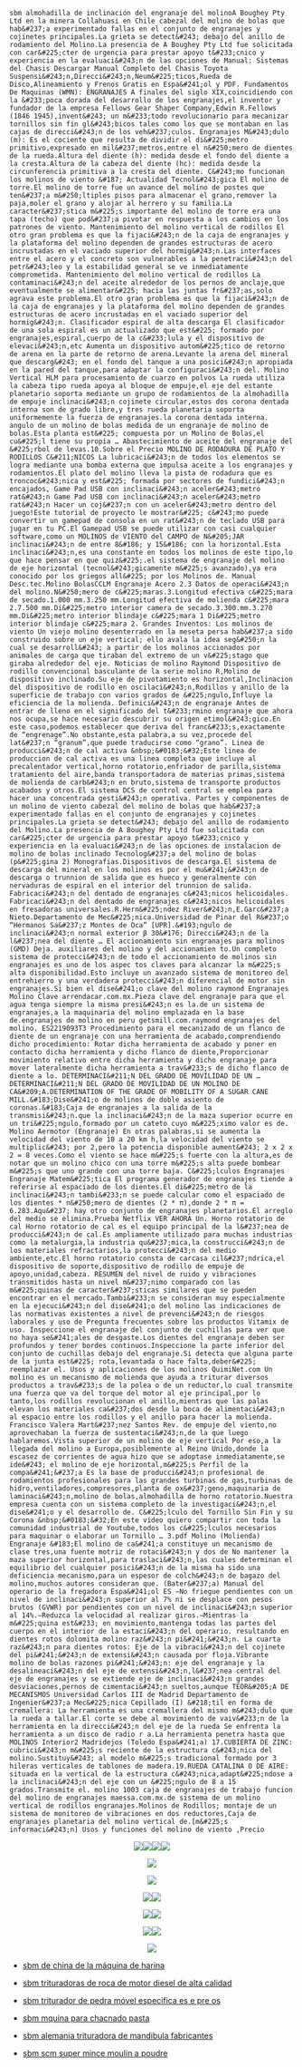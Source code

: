 
```
sbm almohadilla de inclinación del engranaje del molinoA Boughey Pty Ltd en la minera Collahuasi en Chile cabezal del molino de bolas que hab&#237;a experimentado fallas en el conjunto de engranajes y cojinetes principales.La grieta se detect&#243; debajo del anillo de rodamiento del Molino.La presencia de A Boughey Pty Ltd fue solicitada con car&#225;cter de urgencia para prestar apoyo t&#233;cnico y experiencia en la evaluaci&#243;n de las opciones de Manual: Sistemas del Chasis Descargar Manual Completo del Chasis Toyota Suspensi&#243;n,Direcci&#243;n,Neum&#225;ticos,Rueda de Disco,Alineamiento y Frenos Gratis en Espa&#241;ol y PDF. Fundamentos De Maquinas (WMN): ENGRANAJES A finales del siglo XIX,coincidiendo con la &#233;poca dorada del desarrollo de los engranajes,el inventor y fundador de la empresa Fellows Gear Shaper Company,Edwin R.Fellows (1846 1945),invent&#243; un m&#233;todo revolucionario para mecanizar tornillos sin fin gl&#243;bicos tales como los que se montaban en las cajas de direcci&#243;n de los veh&#237;culos. Engranajes M&#243;dulo (m): Es el cociente que resulta de dividir el di&#225;metro primitivo,expresado en mil&#237;metros,entre el n&#250;mero de dientes de la rueda.Altura del diente (h): medida desde el fondo del diente a la cresta.Altura de la cabeza del diente (hc): medida desde la circunferencia primitiva a la cresta del diente. C&#243;mo funcionan los molinos de viento &#187; Actualidad Tecnol&#243;gica El molino de torre.El molino de torre fue un avance del molino de postes que ten&#237;a m&#250;ltiples pisos para almacenar el grano,remover la paja,moler el grano y alojar al herrero y su familia.La caracter&#237;stica m&#225;s importante del molino de torre era una tapa (techo) que pod&#237;a pivotar en respuesta a los cambios en los patrones de viento. Mantenimiento del molino vertical de rodillos El otro gran problema es que la fijaci&#243;n de la caja de engranajes y la plataforma del molino dependen de grandes estructuras de acero incrustadas en el vaciado superior del hormig&#243;n.Las interfaces entre el acero y el concreto son vulnerables a la penetraci&#243;n del petr&#243;leo y la estabilidad general se ve inmediatamente comprometida. Mantenimiento del molino vertical de rodillos La contaminaci&#243;n del aceite alrededor de los pernos de anclaje,que eventualmente se alimentar&#225; hacia las juntas fr&#237;as,solo agrava este problema.El otro gran problema es que la fijaci&#243;n de la caja de engranajes y la plataforma del molino dependen de grandes estructuras de acero incrustadas en el vaciado superior del hormig&#243;n. Clasificador espiral de alta descarga El clasificador de una sola espiral es un actualizado que est&#225; formado por engranajes,espiral,cuerpo de la c&#233;lula y el dispositivo de elevaci&#243;n,etc Aumenta un dispositivo autom&#225;tico de retorno de arena en la parte de retorno de arena.Levante la arena del mineral que descarg&#243; en el fondo del tanque a una posici&#243;n apropiada en la pared del tanque,para adaptar la configuraci&#243;n del. Molino Vertical HLM para procesamiento de cuarzo en polvos La rueda utiliza la cabeza tipo rueda apoya al bloque de empuje,el eje del estante planetario soporta mediante un grupo de rodamientos de la almohadilla de empuje inclinaci&#243;n cojinete circular,estos dos corona dentada interna son de grado libre,y tres rueda planetaria soporta uniformemente la fuerza de engranajes.la corona dentada interna. angulo de un molino de bolas medida de un engranaje de molino de bolas.Esta planta est&#225; compuesta por un Molino de Bolas,el cu&#225;l tiene su propia … Abastecimiento de aceite del engranaje del &#225;rbol de levas.10.Sobre el Precio MOLINO DE RODADURA DE PLATO Y RODILLOS C&#211;NICOS La lubricaci&#243;n de todos los elementos se logra mediante una bomba externa que impulsa aceite a los engranajes y rodamientos.El plato del molino lleva la pista de rodadura que es troncoc&#243;nica y est&#225; formada por sectores de fundici&#243;n encajados, Game Pad USB con inclinaci&#243;n aceler&#243;metro rat&#243;n Game Pad USB con inclinaci&#243;n aceler&#243;metro rat&#243;n Hacer un coj&#237;n con un aceler&#243;metro dentro del juego!Este tutorial de proyecto le mostrar&#225; c&#243;mo puede convertir un gamepad de consola en un rat&#243;n de teclado USB para jugar en tu PC.El Gamepad USB se puede utilizar con casi cualquier software,como un MOLINOS de VIENTO del CAMPO de N&#205;JAR inclinaci&#243;n de entre 8&#186; y 15&#186; con la horizontal.Esta inclinaci&#243;n,es una constante en todos los molinos de este tipo,lo que hace pensar en que quiz&#225;.el sistema de engranaje del molino de eje horizontal (tecnol&#243;gicamente m&#225;s avanzado),ya era conocido por los griegos all&#225; por los Molinos de. Manual Desc.tec.Molino BolasCCLM Engranaje Acero 2.3 Datos de operaci&#243;n del molino.N&#250;mero de c&#225;maras.3.Longitud efectiva c&#225;mara de secado.1.000 mm.3.250 mm.Longitud efectiva de molienda c&#225;mara 2.7.500 mm.Di&#225;metro interior camera de secado.3.300.mm.3.270 mm.Di&#225;metro interior blindaje c&#225;mara 1 Di&#225;metro interior blindaje c&#225;mara 2. Grandes Inventos: Los molinos de viento Un viejo molino desenterrado en la meseta persa hab&#237;a sido construido sobre un eje vertical; ello avala la idea seg&#250;n la cual se desarroll&#243; a partir de los molinos accionados por animales de carga que tiraban del extremo de un v&#225;stago que giraba alrededor del eje. Noticias de molino Raymond Dispositivo de rodillo convencional basculante de la serie molino R,Molino de dispositivo inclinado.Su eje de pivotamiento es horizontal,Inclinacion del dispositivo de rodillo en oscilaci&#243;n,Rodillos y anillo de la superficie de trabajo con varios grados de &#225;ngulo,Influye la eficiencia de la molienda. Definici&#243;n de engranaje Antes de entrar de lleno en el significado del t&#233;rmino engranaje que ahora nos ocupa,se hace necesario descubrir su origen etimol&#243;gico.En este caso,podemos establecer que deriva del franc&#233;s,exactamente de “engrenage”.No obstante,esta palabra,a su vez,procede del lat&#237;n “granum”,que puede traducirse como “grano”. Linea de producci&#243;n de cal activa &nbsp;&#0183;&#32;Este linea de produccion de cal activa es una linea completa que incluye al precalentador vertical,horno rotatorio,enfriador de parilla,sistema tratamiento del aire,banda transportadora de materias primas,sistema de molienda de carb&#243;n en bruto,sistema de transporte productos acabados y otros.El sistema DCS de control central se emplea para hacer una concentrada gesti&#243;n operativa. Partes y componentes de un molino de viento cabezal del molino de bolas que hab&#237;a experimentado fallas en el conjunto de engranajes y cojinetes principales.La grieta se detect&#243; debajo del anillo de rodamiento del Molino.La presencia de A Boughey Pty Ltd fue solicitada con car&#225;cter de urgencia para prestar apoyo t&#233;cnico y experiencia en la evaluaci&#243;n de las opciones de instalacion de molino de bolas inclinado Tecnolog&#237;a del molino de bolas (p&#225;gina 2) Monografias.Dispositivos de descarga.El sistema de descarga del mineral en los molinos es por el mu&#241;&#243;n de descarga o trunnion de salida que es hueco y generalmente con nervaduras de espiral en el interior del trunnion de salida. Fabricaci&#243;n del dentado de engranajes c&#243;nicos helicoidales. Fabricaci&#243;n del dentado de engranajes c&#243;nicos helicoidales en fresadoras universales.R.Hern&#225;ndez River&#243;n,E.Garc&#237;a Nieto.Departamento de Mec&#225;nica.Universidad de Pinar del R&#237;o “Hermanos Sa&#237;z Montes de Oca” [UPR].&#193;ngulo de inclinaci&#243;n normal exterior β 30&#176; Direcci&#243;n de la l&#237;nea del diente … El accionamiento sin engranajes para molinos (GMD) Deja. auxiliares del molino y del accionamien to.Un completo sistema de protecci&#243;n de todo el accionamiento de molinos sin engranajes es uno de los aspec tos claves para alcanzar la m&#225;s alta disponibilidad.Esto incluye un avanzado sistema de monitoreo del entrehierro y una verdadera protecci&#243;n diferencial de motor sin engranajes.Si bien el dise&#241;o clave del molino raymond Engranajes Molino Clave arrendacar.com.mx.Pieza clave del engranaje para que el agua tenga siempre la misma presi&#243;n es la.de un sistema de engranajes,a la maquinaria del molino emplazada en la base de.engranajes de molino en peru getsmill.com.raymond engranajes del molino. ES2219093T3 Procedimiento para el mecanizado de un flanco de diente de un engranaje con una herramienta de acabado,comprendiendo dicho procedimiento: Rotar dicha herramienta de acabado y poner en contacto dicha herramienta y dicho flanco de diente,Proporcionar movimiento relativo entre dicha herramienta y dicho engranaje para mover lateralmente dicha herramienta a trav&#233;s de dicho flanco de diente a lo. DETERMINACI&#211;N DEL GRADO DE MOVILIDAD DE UN … DETERMINACI&#211;N DEL GRADO DE MOVILIDAD DE UN MOLINO DE CA&#209;A.DETERMINATION OF THE GRADE OF MOBILITY OF A SUGAR CANE MILL.&#183;Dise&#241;o de molinos de doble asiento de coronas.&#183;Caja de engranajes a la salida de la transmisi&#243;n.que la inclinaci&#243;n de la maza superior ocurre en un tri&#225;ngulo,formado por un cateto cuyo m&#225;ximo valor es de. Molino Aermotor (Engranaje) En otras palabras,si se aumenta la velocidad del viento de 10 a 20 km h,la velocidad del viento se multiplic&#243; por 2,pero la potencia disponible aument&#243; 2 x 2 x 2 = 8 veces.Como el viento se hace m&#225;s fuerte con la altura,es de notar que un molino chico con una torre m&#225;s alta puede bombear m&#225;s que uno grande con una torre baja. C&#225;lculos Engranajes Engranaje Matem&#225;tica El programa generador de engranajes tiende a referirse al espaciado de los dientes.El di&#225;metro de la inclinaci&#243;n tambi&#233;n se puede calcular como el espaciado de los dientes * n&#250;mero de dientes (2 * π),donde 2 * π = 6.283.Aqu&#237; hay otro conjunto de engranajes planetarios.El arreglo del medio se elimina.Prueba Netflix VER AHORA Un. Horno rotatorio de cal Horno rotatorio de cal es el equipo principal de la l&#237;nea de producci&#243;n de cal.Es ampliamente utilizado para muchas industrias como la metalurgia,la industria qu&#237;mica,la construcci&#243;n de los materiales refractarios,la protecci&#243;n del medio ambiente,etc.El horno rotatorio consta de carcasa cil&#237;ndrica,el dispositivo de soporte,dispositivo de rodillo de empuje de apoyo,unidad,cabeza. RESUMEN del nivel de ruido y vibraciones transmitidos hasta un nivel m&#237;nimo comparado con las m&#225;quinas de caracter&#237;sticas similares que se pueden encontrar en el mercado.Tambi&#233;n se consideran muy especialmente en la ejecuci&#243;n del dise&#241;o del molino las indicaciones de las normativas existentes a nivel de prevenci&#243;n de riesgos laborales y uso de Pregunta frecuentes sobre los productos Vitamix de uso. Inspeccione el engranaje del conjunto de cuchillas para ver que no haya se&#241;ales de desgaste.Los dientes del engranaje deben ser profundos y tener bordes continuos.Inspeccione la parte inferior del conjunto de cuchillas debajo del engranaje.Si detecta que alguna parte de la junta est&#225; rota,levantada o hace falta,deber&#225; reemplazar el. Usos y aplicaciones de los molinos QuimiNet.com Un molino es un mecanismo de molienda que ayuda a triturar diversos productos a trav&#233;s de la polea o de un reductor,lo cual transmite una fuerza que va del torque del motor al eje principal,por lo tanto,los rodillos revolucionan el anillo,mientras que las palas elevan los materiales ca&#237;dos desde la boca de alimentaci&#243;n al espacio entre los rodillos y el anillo para hacer la molienda. Francisco Valera Mart&#237;nez Santos Rev. de empuje del viento,no aprovechaban la fuerza de sustentaci&#243;n,de la que luego hablaremos.Vista superior de un molino de eje vertical Por eso,a la llegada del molino a Europa,posiblemente al Reino Unido,donde la escasez de corrientes de agua hizo que se adoptase inmediatamente,se ide&#243; el molino de eje horizontal,m&#225;s Perfil de la compa&#241;&#237;a Es la base de producci&#243;n profesional de rodamientos profesionales para las grandes turbinas de gas,turbinas de hidro,ventiladores,compresores,planta de ox&#237;geno,maquinaria de laminaci&#243;n,molino de bolas,almohadilla de horno rotatorio.Nuestra empresa cuenta con un sistema completo de la investigaci&#243;n,el dise&#241;o y el desarrollo de. C&#225;lculo del Tornillo Sin Fin y su Corona &nbsp;&#0183;&#32;En este video quiero compartir con toda la comunidad industrial de Youtube,todos los c&#225;lculos necesarios para maquinar o elaborar un Tornillo … 3.pdf Molino (Molienda) Engranaje &#183;El molino de ca&#241;a constituye un mecanismo de clase tres,una fuente motriz de rotaci&#243;n y dos de No mantener la maza superior horizontal,para traslaci&#243;n,las cuales determinan el equilibrio del cualquier posici&#243;n de la misma ha sido una deficiencia mecanismo,para un espesor de colch&#243;n de bagazo del molino,muchos autores consideran que. (Bater&#237;a) Manual del operario de la fregadora Espa&#241;ol ES −No friegue pendientes con un nivel de inclinaci&#243;n superior al 7% ni se desplace con pesos brutos (GVWR) por pendientes con un nivel de inclinaci&#243;n superior al 14%.−Reduzca la velocidad al realizar giros.−Mientras la m&#225;quina est&#233; en movimiento,mantenga todas las partes del cuerpo en el interior de la estaci&#243;n del operario. resultando en dientes rotos dolomita molino raz&#243;n pi&#241;&#243;n. La cuarta raz&#243;n para dientes rotos: Eje de la vibraci&#243;n del cojinete del pi&#241;&#243;n de extensi&#243;n causada por floja.Vibrante molino de bolas razones pi&#241;&#243;n: eje del engranaje y la desalineaci&#243;n del eje de extensi&#243;n,l&#237;nea central del eje de engranajes y se extiende eje de inclinaci&#243;n grandes desviaciones,pernos de cimentaci&#243;n sueltos,aunque TEOR&#205;A DE MECANISMOS Universidad Carlos III de Madrid Departamento de Ingenier&#237;a Mec&#225;nica Cepillado (I) &#218;til en forma de cremallera: La herramienta es una cremallera del mismo m&#243;dulo que la rueda a tallar.El corte se debe al movimiento de vaiv&#233;n de la herramienta en la direcci&#243;n del eje de la rueda Se enfrenta la herramienta a un disco de radio r a.La herramienta penetra hasta que MOLINOS Interior2 Madridejos (Toledo Espa&#241;a) 17.CUBIERTA DE ZINC: cubrici&#243;n m&#225;s reciente de la estructura c&#243;nica del molino.Sustituy&#243; al modelo m&#225;s tradicional formado por 3 hileras verticales de tablones de madera.19.RUEDA CATALINA O DE AIRE: situada en la vertical de la estructura c&#243;nica,adapt&#225;ndose a la inclinaci&#243;n del eje con un &#225;ngulo de 8 a 15 grados.Transmite el. molino 1003 caja de engranajes de trabajo funcion del molino de engranajes maessa.com.mx.de sistema de un molino vertical de rodillos engranajes.Molinos de Rodillos; montaje de un sistema de monitoreo de vibraciones en dos reductores,Caja de engranajes planetaria del molino vertical de.[m&#225;s informaci&#243;n] Usos y funciones del molino de viento ,Precio 
```

<div align="center">

<a href="https://es-mill.shibang-china.com/github&k=sbm+almohadilla+de+inclinaci%C3%B3n+del+engranaje+del+molino"><img src="https://static.shibang-china.com/es/mill/index.jpg"></a><a href="https://es-mill.shibang-china.com/materials.htmlgithub&k=sbm+almohadilla+de+inclinaci%C3%B3n+del+engranaje+del+molino"><img src="https://static.shibang-china.com/es/mill/materials.jpg"></a><a href="https://es-mill.shibang-china.com/about.htmlgithub&k=sbm+almohadilla+de+inclinaci%C3%B3n+del+engranaje+del+molino"><img src="https://static.shibang-china.com/es/mill/about.jpg"></a><a href="https://es-mill.shibang-china.com/contact.htmlgithub&k=sbm+almohadilla+de+inclinaci%C3%B3n+del+engranaje+del+molino"><img src="https://static.shibang-china.com/es/mill/contact.jpg"></a>

<a href="https://es-mill.shibang-china.com/github&k=sbm+almohadilla+de+inclinaci%C3%B3n+del+engranaje+del+molino"><img src="https://static.shibang-china.com/es/mill/banner.jpg"></a>

<a href="https://swt.shibang-china.com/github&k=sbm+almohadilla+de+inclinaci%C3%B3n+del+engranaje+del+molino"><img src="https://static.shibang-china.com/es/mill/chat.jpg"></a>

<a href="https://es-mill.shibang-china.com/products/vertical-roller-mill.htmlgithub&k=sbm+almohadilla+de+inclinaci%C3%B3n+del+engranaje+del+molino"><img src="https://static.shibang-china.com/es/mill/vertical.jpg"></a><a href="https://es-mill.shibang-china.com/products/raymond-mill.htmlgithub&k=sbm+almohadilla+de+inclinaci%C3%B3n+del+engranaje+del+molino"><img src="https://static.shibang-china.com/es/mill/raymond.jpg"></a>

<a href="https://es-mill.shibang-china.com/products/ultrafine-grinding-mill.htmlgithub&k=sbm+almohadilla+de+inclinaci%C3%B3n+del+engranaje+del+molino"><img src="https://static.shibang-china.com/es/mill/ultrafine.jpg"></a><a href="https://es-mill.shibang-china.com/products/trapezium-grinding-mill.htmlgithub&k=sbm+almohadilla+de+inclinaci%C3%B3n+del+engranaje+del+molino"><img src="https://static.shibang-china.com/es/mill/trapezium.jpg"></a>

<a href="https://es-mill.shibang-china.com/products/ball-mill.htmlgithub&k=sbm+almohadilla+de+inclinaci%C3%B3n+del+engranaje+del+molino"><img src="https://static.shibang-china.com/es/mill/ball.jpg"></a><a href="https://es-mill.shibang-china.com/products/hammer-mill.htmlgithub&k=sbm+almohadilla+de+inclinaci%C3%B3n+del+engranaje+del+molino"><img src="https://static.shibang-china.com/es/mill/hammer.jpg"></a>

<a href="https://swt.shibang-china.com/github&k=sbm+almohadilla+de+inclinaci%C3%B3n+del+engranaje+del+molino"><img src="https://static.shibang-china.com/es/mill/case.jpg"></a>

</div>


* [sbm de china de la máquina de harina](sbm%20de%20china%20de%20la%20m%C3%A1quina%20de%20harina.md)

* [sbm trituradoras de roca de motor diesel de alta calidad](sbm%20trituradoras%20de%20roca%20de%20motor%20diesel%20de%20alta%20calidad.md)

* [sbm triturador de pedra móvel especifica es e pre os](sbm%20triturador%20de%20pedra%20m%C3%B3vel%20especifica%20es%20e%20pre%20os.md)

* [sbm mquina para chacnado pasta](sbm%20mquina%20para%20chacnado%20pasta.md)

* [sbm alemania trituradora de mandibula fabricantes](sbm%20alemania%20trituradora%20de%20mandibula%20fabricantes.md)

* [sbm scm super mince moulin a poudre](sbm%20scm%20super%20mince%20moulin%20a%20poudre.md)